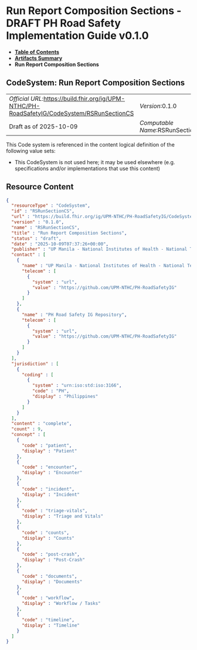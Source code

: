 # Run Report Composition Sections - DRAFT PH Road Safety Implementation Guide v0.1.0

* [**Table of Contents**](toc.md)
* [**Artifacts Summary**](artifacts.md)
* **Run Report Composition Sections**

## CodeSystem: Run Report Composition Sections 

| | |
| :--- | :--- |
| *Official URL*:https://build.fhir.org/ig/UPM-NTHC/PH-RoadSafetyIG/CodeSystem/RSRunSectionCS | *Version*:0.1.0 |
| Draft as of 2025-10-09 | *Computable Name*:RSRunSectionCS |

 This Code system is referenced in the content logical definition of the following value sets: 

* This CodeSystem is not used here; it may be used elsewhere (e.g. specifications and/or implementations that use this content)



## Resource Content

```json
{
  "resourceType" : "CodeSystem",
  "id" : "RSRunSectionCS",
  "url" : "https://build.fhir.org/ig/UPM-NTHC/PH-RoadSafetyIG/CodeSystem/RSRunSectionCS",
  "version" : "0.1.0",
  "name" : "RSRunSectionCS",
  "title" : "Run Report Composition Sections",
  "status" : "draft",
  "date" : "2025-10-09T07:37:26+00:00",
  "publisher" : "UP Manila - National Institutes of Health - National Telehealth Center",
  "contact" : [
    {
      "name" : "UP Manila - National Institutes of Health - National Telehealth Center",
      "telecom" : [
        {
          "system" : "url",
          "value" : "https://github.com/UPM-NTHC/PH-RoadSafetyIG"
        }
      ]
    },
    {
      "name" : "PH Road Safety IG Repository",
      "telecom" : [
        {
          "system" : "url",
          "value" : "https://github.com/UPM-NTHC/PH-RoadSafetyIG"
        }
      ]
    }
  ],
  "jurisdiction" : [
    {
      "coding" : [
        {
          "system" : "urn:iso:std:iso:3166",
          "code" : "PH",
          "display" : "Philippines"
        }
      ]
    }
  ],
  "content" : "complete",
  "count" : 9,
  "concept" : [
    {
      "code" : "patient",
      "display" : "Patient"
    },
    {
      "code" : "encounter",
      "display" : "Encounter"
    },
    {
      "code" : "incident",
      "display" : "Incident"
    },
    {
      "code" : "triage-vitals",
      "display" : "Triage and Vitals"
    },
    {
      "code" : "counts",
      "display" : "Counts"
    },
    {
      "code" : "post-crash",
      "display" : "Post‑Crash"
    },
    {
      "code" : "documents",
      "display" : "Documents"
    },
    {
      "code" : "workflow",
      "display" : "Workflow / Tasks"
    },
    {
      "code" : "timeline",
      "display" : "Timeline"
    }
  ]
}

```
